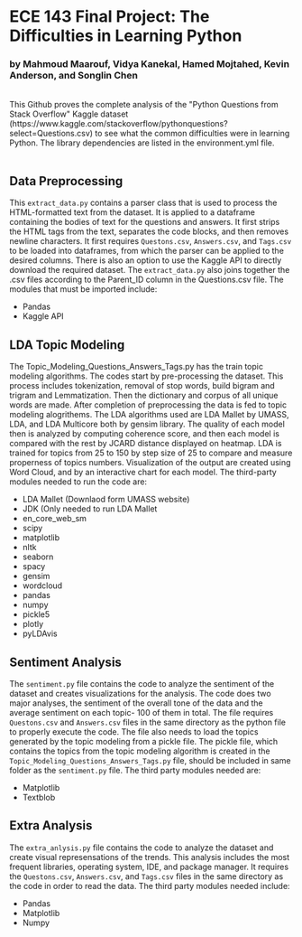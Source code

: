 # ECE 143 Final Project: The Difficulties in Learning Python 
### by Mahmoud Maarouf, Vidya Kanekal, Hamed Mojtahed, Kevin Anderson, and Songlin Chen
<br >
This Github proves the complete analysis of the "Python Questions from Stack Overflow" Kaggle dataset (https://www.kaggle.com/stackoverflow/pythonquestions?select=Questions.csv) to see what the common difficulties were in learning Python.  The library dependencies are listed in the environment.yml file.
<br >
<br >


## Data Preprocessing

This `extract_data.py` contains a parser class that is used to process the HTML-formatted text from the dataset. It is applied to a dataframe containing the bodies of text for the questions and answers. It first strips the HTML tags from the text, separates the code blocks, and then removes newline characters. It first requires `Questons.csv`, `Answers.csv`, and `Tags.csv` to be loaded into dataframes, from which the parser can be applied to the desired columns. There is also an option to use the Kaggle API to directly download the required dataset. The `extract_data.py` also joins together the .csv files according to the Parent_ID column in the Questions.csv file. The modules that must be imported include:
- Pandas
- Kaggle API

## LDA Topic Modeling
The Topic_Modeling_Questions_Answers_Tags.py has the train topic modeling algorithms. The codes start by pre-processing the dataset. This process includes tokenization, removal of stop words, build bigram and trigram and Lemmatization. Then the dictionary and corpus of all unique words are made. After completion of preprocessing the data is fed to topic modeling alogrithems. The LDA algorithms used are LDA Mallet by UMASS, LDA, and LDA Multicore both by gensim library. The quality of each model then is analyzed by computing coherence score, and then each model is compared with the rest by JCARD distance displayed on heatmap. LDA is trained for topics from 25 to 150 by step size of 25 to compare and measure properness of topics numbers. Visualization of the output are created using Word Cloud, and by an interactive chart for each model. 
The third-party modules needed to run the code are:
- LDA Mallet (Downlaod form UMASS website)
- JDK (Only needed to run LDA Mallet
- en_core_web_sm
- scipy
- matplotlib
- nltk
- seaborn
- spacy
- gensim
- wordcloud
- pandas
- numpy
- pickle5
- plotly
- pyLDAvis

## Sentiment Analysis
The `sentiment.py` file contains the code to analyze the sentiment of the dataset and creates visualizations for the analysis. The code does two major analyses, the sentiment of the overall tone of the data and the average sentiment on each topic- 100 of them in total. The file requires `Questons.csv` and `Answers.csv` files in the same directory as the python file to properly execute the code. The file also needs to load the topics generated by the topic modeling from a pickle file. The pickle file, which contains the topics from the topic modeling algorithm is created in the `Topic_Modeling_Questions_Answers_Tags.py` file, should  be included in same folder as the `sentiment.py` file. The third party modules needed are:
- Matplotlib
- Textblob

## Extra Analysis
The `extra_anlysis.py` file contains the code to analyze the dataset and create visual represensations of the trends. This analysis includes the most frequent libraries, operating system, IDE, and package manager. It requires the `Questons.csv`, `Answers.csv`, and `Tags.csv` files in the same directory as the code in order to read the data. The third party modules needed include:
- Pandas
- Matplotlib
- Numpy




